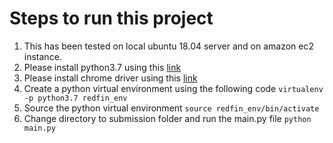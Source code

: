 # Steps to run this project
1. This has been tested on local ubuntu 18.04 server and on amazon ec2 instance.
2. Please install python3.7 using this [link](https://blog.softhints.com/ubuntu-how-to-install-latest-python-and-list-all-python-versions/)
3. Please install chrome driver using this [link](https://christopher.su/2015/selenium-chromedriver-ubuntu/)
4. Create a python virtual environment using the following code
    ```virtualenv -p python3.7 redfin_env```
5. Source the python virtual environment
    ```source redfin_env/bin/activate```
6. Change directory to submission folder and run the main.py file
    ```python main.py```
